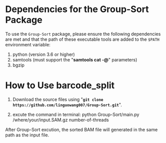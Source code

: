 # Dependencies for the Group-Sort Package
To use the `Group-Sort` package, please ensure the following dependencies are met and that the path of these executable tools are added to the `$PATH` environment variable:
1. python (version 3.6 or higher)
2. samtools (must support the "**samtools cat -@**" parameters)
3. bgzip

# How to Use barcode_split

1. Download the source files using "**```git clone https://github.com/linguowang007/Group-Sort.git```**".

2. excute the command in terminal: python Group-Sort/main.py /where/your/input.SAM.gz number-of-threads

After Group-Sort excution, the sorted BAM file will generated in the same path as the input file.
